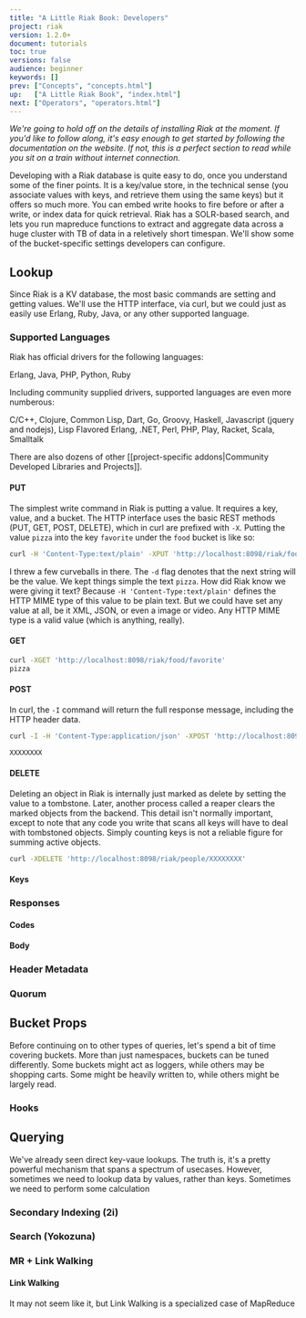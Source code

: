 ```yaml
---
title: "A Little Riak Book: Developers"
project: riak
version: 1.2.0+
document: tutorials
toc: true
versions: false
audience: beginner
keywords: []
prev: ["Concepts", "concepts.html"]
up:   ["A Little Riak Book", "index.html"]
next: ["Operators", "operators.html"]
---
```


_We're going to hold off on the details of installing Riak at the moment. If you'd like to follow along, it's easy enough to get started by following the documentation on the website. If not, this is a perfect section to read while you sit on a train without internet connection._

Developing with a Riak database is quite easy to do, once you understand some of the finer points. It is a key/value store, in the technical sense (you associate values with keys, and retrieve them using the same keys) but it offers so much more. You can embed write hooks to fire before or after a write, or index data for quick retrieval. Riak has a SOLR-based search, and lets you run mapreduce functions to extract and aggregate data across a huge cluster with TB of data in a reletively short timespan. We'll show some of the bucket-specific settings developers can configure.

## Lookup

Since Riak is a KV database, the most basic commands are setting and getting values. We'll use the HTTP interface, via curl, but we could just as easily use Erlang, Ruby, Java, or any other supported language.

<aside class="sidebar"><h3>Supported Languages</h3>

Riak has official drivers for the following languages:

Erlang, Java, PHP, Python, Ruby

Including community supplied drivers, supported languages are even more numberous:

C/C++, Clojure, Common Lisp, Dart, Go, Groovy, Haskell, Javascript (jquery and nodejs), Lisp Flavored Erlang, .NET, Perl, PHP, Play, Racket, Scala, Smalltalk

There are also dozens of other [[project-specific addons|Community Developed Libraries and Projects]].
</aside>

#### PUT

The simplest write command in Riak is putting a value. It requires a key, value, and a bucket. The HTTP interface uses the basic REST methods (PUT, GET, POST, DELETE), which in curl are prefixed with `-X`. Putting the value `pizza` into the key `favorite` under the `food` bucket is like so:

```bash
curl -H 'Content-Type:text/plain' -XPUT 'http://localhost:8098/riak/food/favorite' -d 'pizza'
```

I threw a few curveballs in there. The `-d` flag denotes that the next string will be the value. We kept things simple the text `pizza`. How did Riak know we were giving it text? Because `-H 'Content-Type:text/plain'` defines the HTTP MIME type of this value to be plain text. But we could have set any value at all, be it XML, JSON, or even a image or video. Any HTTP MIME type is a valid value (which is anything, really).

#### GET

```bash
curl -XGET 'http://localhost:8098/riak/food/favorite'
pizza
```


#### POST

In curl, the `-I` command will return the full response message, including the HTTP header data.

```bash
curl -I -H 'Content-Type:application/json' -XPOST 'http://localhost:8098/riak/people' -d '{"name":"aaron"}'

XXXXXXXX
```


#### DELETE

Deleting an object in Riak is internally just marked as delete by setting the value to a tombstone. Later, another process called a reaper clears the marked objects from the backend. This detail isn't normally important, except to note that any code you write that scans all keys will have to deal with tombstoned objects. Simply counting keys is not a reliable figure for summing active objects.

```bash
curl -XDELETE 'http://localhost:8098/riak/people/XXXXXXXX'
```

#### Keys


### Responses

#### Codes

#### Body


### Header Metadata

### Quorum

## Bucket Props

Before continuing on to other types of queries, let's spend a bit of time covering buckets. More than just namespaces, buckets can be tuned differently. Some buckets might act as loggers, while others may be shopping carts. Some might be heavily written to, while others might be largely read.

### Hooks

## Querying

We've already seen direct key-vaue lookups. The truth is, it's a pretty powerful mechanism that spans a spectrum of usecases. However, sometimes we need to lookup data by values, rather than keys. Sometimes we need to perform some calculation

### Secondary Indexing (2i)

### Search (Yokozuna)

### MR + Link Walking

#### Link Walking

  It may not seem like it, but Link Walking is a specialized case of MapReduce

